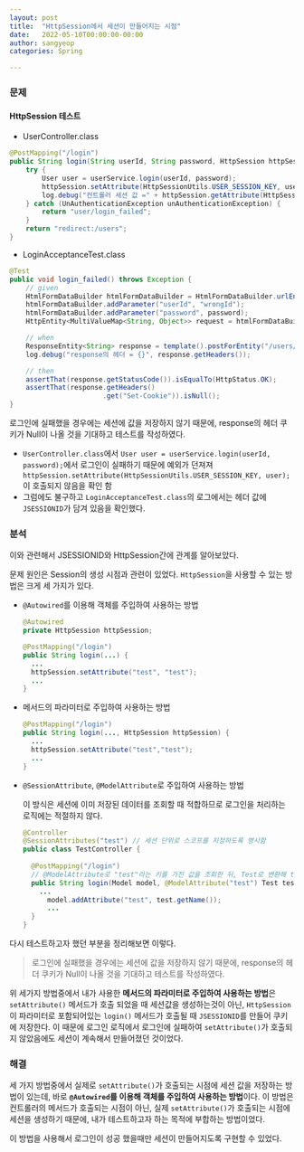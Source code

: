 ```yaml
---
layout: post
title:  "HttpSession에서 세션이 만들어지는 시점"
date:   2022-05-10T00:00:00-00:00
author: sangyeop
categories: Spring

---
```


### 

### 문제

#### HttpSession 테스트

- UserController.class

```java
@PostMapping("/login")
public String login(String userId, String password, HttpSession httpSession) {
    try {
        User user = userService.login(userId, password);
        httpSession.setAttribute(HttpSessionUtils.USER_SESSION_KEY, user);
        log.debug("컨트롤러 세션 값 =" + httpSession.getAttribute(HttpSessionUtils.USER_SESSION_KEY));
    } catch (UnAuthenticationException unAuthenticationException) {
        return "user/login_failed";
    }
    return "redirect:/users";
}
```

- LoginAcceptanceTest.class

```java
@Test
public void login_failed() throws Exception {
    // given
    HtmlFormDataBuilder htmlFormDataBuilder = HtmlFormDataBuilder.urlEncodeForm();
    htmlFormDataBuilder.addParameter("userId", "wrongId");
    htmlFormDataBuilder.addParameter("password", password);
    HttpEntity<MultiValueMap<String, Object>> request = htmlFormDataBuilder.build();

    // when
    ResponseEntity<String> response = template().postForEntity("/users/login", request, String.class);
    log.debug("response의 헤더 = {}", response.getHeaders());

    // then
    assertThat(response.getStatusCode()).isEqualTo(HttpStatus.OK);
    assertThat(response.getHeaders()
                       .get("Set-Cookie")).isNull();
}
```

로그인에 실패했을 경우에는 세션에 값을 저장하지 않기 때문에, response의 헤더 쿠키가 Null이 나올 것을 기대하고 테스트를 작성하였다. 

- `UserController.class`에서 `User user = userService.login(userId, password);`에서 로그인이 실패하기 때문에 예외가 던져져 `httpSession.setAttribute(HttpSessionUtils.USER_SESSION_KEY, user);`이 호출되지 않음을 확인 함
- 그럼에도 불구하고 `LoginAcceptanceTest.class`의 로그에서는 헤더 값에 `JSESSIONID`가 담겨 있음을 확인했다.



### 분석

이와 관련해서 JSESSIONID와 HttpSession간에 관계를 알아보았다. 

문제 원인은 Session의 생성 시점과 관련이 있었다. `HttpSession`을 사용할 수 있는 방법은 크게 세 가지가 있다.

- `@Autowired`를 이용해 객체를 주입하여 사용하는 방법

  ```java
  @Autowired
  private HttpSession httpSession;
  
  @PostMapping("/login")
  public String login(...) {
    ...
    httpSession.setAttribute("test", "test");
    ...
  }
  ```

- 메서드의 파라미터로 주입하여 사용하는 방법

  ```java
  @PostMapping("/login")
  public String login(..., HttpSession httpSession) {
    ...
    httpSession.setAttribute("test","test");
    ...
  }
  ```

- `@SessionAttribute`, `@ModelAttribute`로 주입하여 사용하는 방법

  이 방식은 세션에 이미 저장된 데이터를 조회할 때 적합하므로 로그인을 처리하는 로직에는 적절하지 않다.

  ```java
  @Controller
  @SessionAttributes("test") // 세션 단위로 스코프를 지정하도록 명시함
  public class TestController {
    
    @PostMapping("/login")
    // @ModelAttribute로 "test"라는 키를 가진 값을 조회한 뒤, Test로 변환해 test 파라미터로 주입한다.
    public String login(Model model, @ModelAttribute("test") Test test) {
      ...
     	model.addAttribute("test", test.getName());
     	...
    }
  }
  ```

다시 테스트하고자 했던 부분을 정리해보면 이렇다.

> 로그인에 실패했을 경우에는 세션에 값을 저장하지 않기 때문에, response의 헤더 쿠키가 Null이 나올 것을 기대하고 테스트를 작성하였다. 

위 세가지 방법중에서 내가 사용한 **메서드의 파라미터로 주입하여 사용하는 방법**은 `setAttribute()` 메서드가 호출 되었을 때 세션값을 생성하는것이 아닌, `HttpSession`이 파라미터로 포함되어있는 `login()` 메서드가 호출될 때 `JSESSIONID`를 만들어 쿠키에 저장한다. 이 때문에 로그인 로직에서 로그인에 실패하여 `setAttribute()`가 호출되지 않았음에도 세션이 계속해서 만들어졌던 것이었다.

### 해결

세 가지 방법중에서 실제로 `setAttribute()`가 호출되는 시점에 세션 값을 저장하는 방법이 있는데, 바로 **`@Autowired`를 이용해 객체를 주입하여 사용하는 방법**이다. 이 방법은 컨트롤러의 메서드가 호출되는 시점이 아닌, 실제 `setAttribute()`가 호출되는 시점에 세션을 생성하기 때문에, 내가 테스트하고자 하는 목적에 부합하는 방법이었다.

이 방법을 사용해서 로그인이 성공 했을때만 세션이 만들어지도록 구현할 수 있었다.